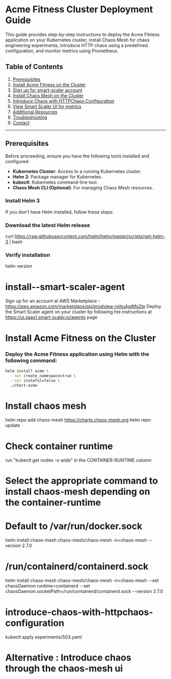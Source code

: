 # Acme Fitness Cluster Deployment Guide

This guide provides step-by-step instructions to deploy the Acme Fitness application on your Kubernetes cluster, install Chaos Mesh for chaos engineering experiments, introduce HTTP chaos using a predefined configuration, and monitor metrics using Prometheus.

## Table of Contents

1. [Prerequisites](#prerequisites)
2. [Install Acme Fitness on the Cluster](#install-acme-fitness-on-the-cluster)
3. [Sign up for smart-scaler account](#install--smart-scaler-agent)
4. [Install Chaos Mesh on the Cluster](#install-chaos-mesh-on-the-cluster)
5. [Introduce Chaos with HTTPChaos Configuration](#introduce-chaos-with-httpchaos-configuration)
6. [View Smart Scaler UI for metrics](#view-smart-scaler-ui-metrics)
7. [Additional Resources](#additional-resources)
8. [Troubleshooting](#troubleshooting)
9. [Contact](#contact)

---

## Prerequisites

Before proceeding, ensure you have the following tools installed and configured:

- **Kubernetes Cluster**: Access to a running Kubernetes cluster.
- **Helm 3**: Package manager for Kubernetes.
- **kubectl**: Kubernetes command-line tool.
- **Chaos Mesh CLI (Optional)**: For managing Chaos Mesh resources.


### Install Helm 3

If you don't have Helm installed, follow these steps:

### Download the latest Helm release
curl https://raw.githubusercontent.com/helm/helm/master/scripts/get-helm-3 | bash

### Verify installation
helm version

# install--smart-scaler-agent

Sign up for an account at AWS Marketplace -  https://aws.amazon.com/marketplace/pp/prodview-rphu4g4tfs2te
Deploy the Smart Scaler agent on your cluster by following hte instructions at https://ui.saas1.smart-scaler.io/agents page


# Install Acme Fitness on the Cluster

### Deploy the Acme Fitness application using Helm with the following command:

```bash
helm install acme \
  --set create_namespace=true \
  --set stateful=false \
  ./chart-acme
```

# Install chaos mesh
helm repo add chaos-mesh https://charts.chaos-mesh.org
helm repo update


# Check container runtime
run "kubectl get nodes -o wide" in the CONTAINER-RUNTIME column

# Select the appropriate command to install chaos-mesh depending on the container-runtime

# Default to /var/run/docker.sock
helm install chaos-mesh chaos-mesh/chaos-mesh -n=chaos-mesh --version 2.7.0

# /run/containerd/containerd.sock
helm install chaos-mesh chaos-mesh/chaos-mesh -n=chaos-mesh --set chaosDaemon.runtime=containerd --set chaosDaemon.socketPath=/run/containerd/containerd.sock --version 2.7.0

# introduce-chaos-with-httpchaos-configuration
kubectl apply experiments/503.yaml

# Alternative : Introduce chaos through the chaos-mesh ui
